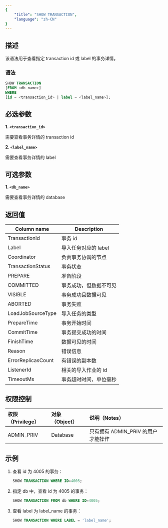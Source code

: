 ```yaml
---
{
    "title": "SHOW TRANSACTION",
    "language": "zh-CN"
}
---
```


<!--
Licensed to the Apache Software Foundation (ASF) under one
or more contributor license agreements.  See the NOTICE file
distributed with this work for additional information
regarding copyright ownership.  The ASF licenses this file
to you under the Apache License, Version 2.0 (the
"License"); you may not use this file except in compliance
with the License.  You may obtain a copy of the License at

  http://www.apache.org/licenses/LICENSE-2.0

Unless required by applicable law or agreed to in writing,
software distributed under the License is distributed on an
"AS IS" BASIS, WITHOUT WARRANTIES OR CONDITIONS OF ANY
KIND, either express or implied.  See the License for the
specific language governing permissions and limitations
under the License.
-->
## 描述

该语法用于查看指定 transaction id 或 label 的事务详情。

### 语法

```sql
SHOW TRANSACTION
[FROM <db_name>]
WHERE
[id = <transaction_id> | label = <label_name>];
```

## 必选参数
**1. `<transaction_id>`**

需要查看事务详情的 transaction id

**2. `<label_name>`**

需要查看事务详情的 label

## 可选参数

**1. `<db_name>`**

需要查看事务详情的 database

## 返回值

| Column name  | Description |
|---|---|
| TransactionId | 事务 id  | 
| Label | 导入任务对应的 label  | 
| Coordinator | 负责事务协调的节点  | 
| TransactionStatus | 事务状态  | 
| PREPARE | 准备阶段  | 
| COMMITTED | 事务成功，但数据不可见  | 
| VISIBLE | 事务成功且数据可见  | 
| ABORTED | 事务失败  | 
| LoadJobSourceType | 导入任务的类型  | 
| PrepareTime | 事务开始时间  | 
| CommitTime | 事务提交成功的时间  | 
| FinishTime | 数据可见的时间  | 
| Reason | 错误信息  | 
| ErrorReplicasCount | 有错误的副本数  | 
| ListenerId | 相关的导入作业的 id  | 
| TimeoutMs | 事务超时时间，单位毫秒  | 

## 权限控制

| 权限（Privilege） | 对象（Object） | 说明（Notes）               |
|:--------------|:-----------|:------------------------|
| ADMIN_PRIV    | Database   | 只有拥有 ADMIN_PRIV 的用户才能操作 |


## 示例

1. 查看 id 为 4005 的事务：

    ```sql
    SHOW TRANSACTION WHERE ID=4005;
    ```

2. 指定 db 中，查看 id 为 4005 的事务：

    ```sql
    SHOW TRANSACTION FROM db WHERE ID=4005;
    ```

3. 查看 label 为 label_name 的事务：

    ```sql
    SHOW TRANSACTION WHERE LABEL = 'label_name';
    ```

